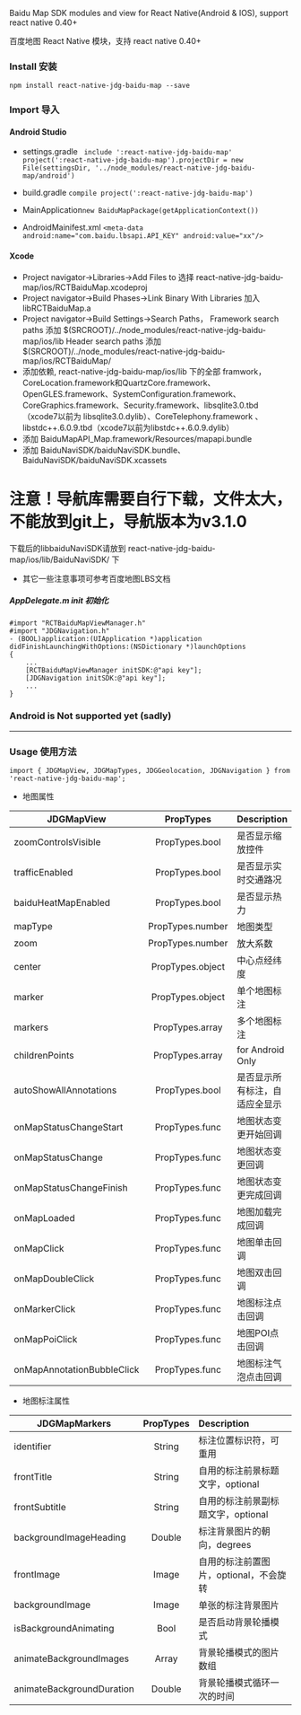 
Baidu Map SDK modules and view for React Native(Android & IOS), support react native 0.40+

百度地图 React Native 模块，支持 react native 0.40+

### Install 安装
    npm install react-native-jdg-baidu-map --save
### Import 导入

#### Android Studio
- settings.gradle `
include ':react-native-jdg-baidu-map'
project(':react-native-jdg-baidu-map').projectDir = new File(settingsDir, '../node_modules/react-native-jdg-baidu-map/android')`

- build.gradle `compile project(':react-native-jdg-baidu-map')`

- MainApplication`new BaiduMapPackage(getApplicationContext())`
- AndroidMainifest.xml `<meta-data
            android:name="com.baidu.lbsapi.API_KEY" android:value="xx"/>`

#### Xcode
- Project navigator->Libraries->Add Files to 选择 react-native-jdg-baidu-map/ios/RCTBaiduMap.xcodeproj
- Project navigator->Build Phases->Link Binary With Libraries 加入 libRCTBaiduMap.a
- Project navigator->Build Settings->Search Paths， Framework search paths 添加 $(SRCROOT)/../node_modules/react-native-jdg-baidu-map/ios/lib
    Header search paths 添加 $(SRCROOT)/../node_modules/react-native-jdg-baidu-map/ios/RCTBaiduMap/
- 添加依赖, react-native-jdg-baidu-map/ios/lib 下的全部 framwork， CoreLocation.framework和QuartzCore.framework、OpenGLES.framework、SystemConfiguration.framework、CoreGraphics.framework、Security.framework、libsqlite3.0.tbd（xcode7以前为 libsqlite3.0.dylib）、CoreTelephony.framework 、libstdc++.6.0.9.tbd（xcode7以前为libstdc++.6.0.9.dylib）
- 添加 BaiduMapAPI_Map.framework/Resources/mapapi.bundle
- 添加 BaiduNaviSDK/baiduNaviSDK.bundle、BaiduNaviSDK/baiduNaviSDK.xcassets

# 注意！导航库需要自行下载，文件太大，不能放到git上，导航版本为v3.1.0
下载后的libbaiduNaviSDK请放到 react-native-jdg-baidu-map/ios/lib/BaiduNaviSDK/ 下

- 其它一些注意事项可参考百度地图LBS文档

##### AppDelegate.m init 初始化

    #import "RCTBaiduMapViewManager.h"
    #import "JDGNavigation.h"
    - (BOOL)application:(UIApplication *)application didFinishLaunchingWithOptions:(NSDictionary *)launchOptions
    {
        ...
        [RCTBaiduMapViewManager initSDK:@"api key"];
        [JDGNavigation initSDK:@"api key"];
        ...
    }

### Android is Not supported yet (sadly)

***

### Usage 使用方法
`
import {
  JDGMapView,
  JDGMapTypes,
  JDGGeolocation,
  JDGNavigation
} from 'react-native-jdg-baidu-map';
`
- 地图属性

| JDGMapView                 | PropTypes          |  Description |
| -------------------------- | :----------------: | :----------- |
|         zoomControlsVisible|      PropTypes.bool|是否显示缩放控件|
|              trafficEnabled|      PropTypes.bool|是否显示实时交通路况|
|         baiduHeatMapEnabled|      PropTypes.bool|是否显示热力|
|                     mapType|    PropTypes.number|地图类型|
|                        zoom|    PropTypes.number|放大系数|
|                      center|    PropTypes.object|中心点经纬度|
|                      marker|    PropTypes.object|单个地图标注|
|                     markers|     PropTypes.array|多个地图标注|
|              childrenPoints|     PropTypes.array|for Android Only|
|      autoShowAllAnnotations|      PropTypes.bool|是否显示所有标注，自适应全显示|
|      onMapStatusChangeStart|      PropTypes.func|地图状态变更开始回调|
|           onMapStatusChange|      PropTypes.func|地图状态变更回调|
|     onMapStatusChangeFinish|      PropTypes.func|地图状态变更完成回调|
|                 onMapLoaded|      PropTypes.func|地图加载完成回调|
|                  onMapClick|      PropTypes.func|地图单击回调|
|            onMapDoubleClick|      PropTypes.func|地图双击回调|
|               onMarkerClick|      PropTypes.func|地图标注点击回调|
|               onMapPoiClick|      PropTypes.func|地图POI点击回调|
|  onMapAnnotationBubbleClick|      PropTypes.func|地图标注气泡点击回调|

- 地图标注属性

| JDGMapMarkers              | PropTypes          |  Description |
| -------------------------- | :----------------: | :----------- |
|                  identifier|              String|标注位置标识符，可重用|
|                  frontTitle|              String|自用的标注前景标题文字，optional|
|               frontSubtitle|              String|自用的标注前景副标题文字，optional|
|      backgroundImageHeading|              Double|标注背景图片的朝向，degrees|
|                  frontImage|               Image|自用的标注前置图片，optional，不会旋转|
|             backgroundImage|               Image|单张的标注背景图片|
|       isBackgroundAnimating|                Bool|是否启动背景轮播模式|
|     animateBackgroundImages|               Array|背景轮播模式的图片数组|
|   animateBackgroundDuration|              Double|背景轮播模式循环一次的时间|
